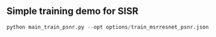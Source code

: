 ## Simple training demo for SISR





```python
python main_train_psnr.py --opt options/train_msrresnet_psnr.json
```
